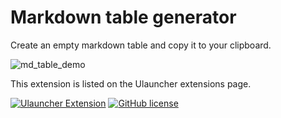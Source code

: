 # Markdown table generator
Create an empty markdown table and copy it to your clipboard.

![md_table_demo](https://user-images.githubusercontent.com/42439472/169059851-7476968e-f464-40df-95cf-dd66a47b9582.gif)

This extension is listed on the Ulauncher extensions page.

[![Ulauncher Extension](https://img.shields.io/badge/Ulauncher-Extension-green.svg?style=for-the-badge)](https://ext.ulauncher.io/-/github-eckhoff42-ulauncher-favorite-directories)
[![GitHub license](https://img.shields.io/github/license/brpaz/ulauncher-file-search.svg?style=for-the-badge)](LICENSE)
